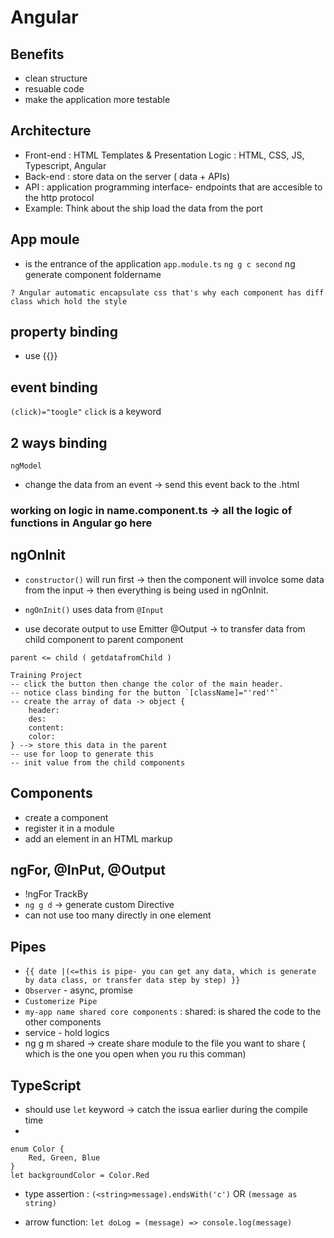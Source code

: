 # Angular
## Benefits             
- clean structure
- resuable code 
- make the application more testable 

## Architecture
- Front-end  : HTML Templates & Presentation Logic : HTML, CSS, JS, Typescript, Angular 
- Back-end :  store data on the server ( data + APIs)
- API : application programming interface- endpoints that are accesible to the http protocol
- Example: Think about the ship load the data from the port

## App moule
- is the entrance of the application `app.module.ts`
`ng g c second`
ng generate component foldername

`? Angular automatic encapsulate css that's why each component has diff class which hold the style`

## property binding 
- use {{}}
## event binding 
`(click)="toogle"`
`click` is a keyword
## 2 ways binding
`ngModel`
- change the data from an event 
-> send this event back to the .html

### working on logic in name.component.ts -> all the logic of functions in Angular go here 


## ngOnInit 
- `constructor()` will run first 
-> then the component will involce some data from the input 
-> then everything is being used in ngOnInit.
- `ngOnInit()` uses data from `@Input`

- use decorate output to use Emitter @Output 
-> to transfer data from child component to parent component

`parent <= child ( getdatafromChild )`

```
Training Project  
-- click the button then change the color of the main header.
-- notice class binding for the button `[className]="'red'"`
-- create the array of data -> object {
    header:
    des:
    content:
    color:
} --> store this data in the parent
-- use for loop to generate this
-- init value from the child components
```
## Components
- create a component
- register it in a module
- add an element in an HTML markup

## ngFor, @InPut, @Output
- !ngFor TrackBy
- `ng g d` -> generate custom Directive
- can not use too many directly in one element 

## Pipes 
- `{{ date |(<=this is pipe- you can get any data, which is generate by data class, or transfer data step by step) }}`
- `Observer` - async, promise
- `Customerize Pipe` 
- `my-app name shared core components` : shared: is shared the code to the other components
- service - hold logics
- ng g m shared -> create share module to the file you want to share ( which is the one you open when you ru this comman)
## TypeScript
- should use `let` keyword -> catch the issua earlier during the compile time
- 
```
enum Color {
    Red, Green, Blue
}
let backgroundColor = Color.Red
```

- type assertion : `(<string>message).endsWith('c')` OR `(message as string)`

- arrow function: 
`let doLog = (message) => console.log(message)`
